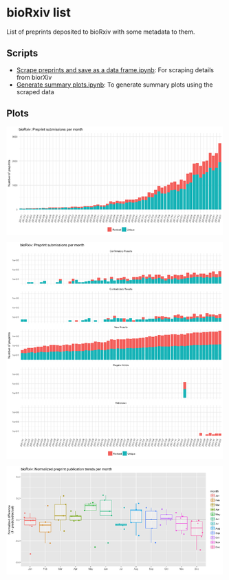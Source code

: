 # bioRxiv list
List of preprints deposited to bioRxiv with some metadata to them.

## Scripts
- [Scrape preprints and save as a data frame.ipynb](Scrape%20preprints%20and%20save%20as%20a%20ata%20frame.ipynb): For scraping details from biorXiv
- [Generate summary plots.ipynb](Generate%20summary%20plots.ipynb): To generate summary plots using the scraped data

## Plots
![Number of preprints per month](num-of-preprints-per-month.png)

![Number of preprints per month per category](num-of-preprints-per-month-per-category.png)

![Monthly trends](monthly-trends.png)
